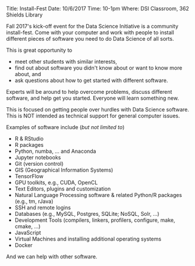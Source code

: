 Title: Install-Fest
Date: 10/6/2017
Time: 10-1pm
Where: DSI Classroom, 362 Shields Library

Fall 2017's kick-off event for the Data Science Initiative is a community install-fest.  Come with
your computer and work with people to install different pieces of software you need to do Data
Science of all sorts. 

This is great opportunity to 
+ meet other students with similar interests, 
+ find out about software you didn't know about or want to know more about, and 
+ ask questions about how to get started with different software.

Experts will be around to help overcome problems, discuss different software, and help get you
started. Everyone will learn something new.

This is focused on getting people over hurdles with Data Science software.
This is NOT intended as technical support for general computer issues.

Examples of software include (*but not limited to*)
+ R & RStudio
+ R packages
+ Python, numba, ... and Anaconda
+ Jupyter notebooks
+ Git (version control)
+ GIS (Geographical Information Systems)
+ TensorFlow
+ GPU toolkits, e.g., CUDA, OpenCL
+ Text Editors, plugins and customization
+ Natural Language Processing software & related Python/R packages (e.g., tm, rJava)
+ SSH and remote logins
+ Databases (e.g., MySQL, Postgres, SQLite; NoSQL, Solr, ...)
+ Development Tools (compilers, linkers, profilers, configure, make, cmake, ...)
+ JavaScript
+ Virtual Machines and installing additional operating systems
+ Docker

And we can help with other software. 

